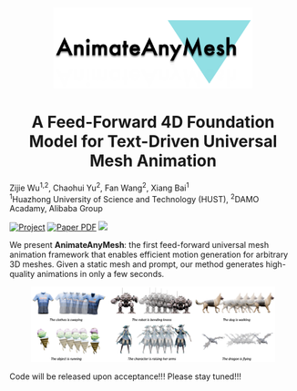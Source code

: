 <div align="center">
  <img src="https://github.com/JarrentWu1031/AnimateAnyMesh/blob/main/assets/logo.png" width="350px">
  
  # A Feed-Forward 4D Foundation Model for Text-Driven Universal Mesh Animation
</div>

Zijie Wu<sup>1,2</sup>, Chaohui Yu<sup>2</sup>, Fan Wang<sup>2</sup>, Xiang Bai<sup>1</sup> <br>
<sup>1</sup>Huazhong University of Science and Technology (HUST), <sup>2</sup>DAMO Acadamy, Alibaba Group

<a href="https://animateanymesh.github.io/AnimateAnyMesh/"><img src='https://img.shields.io/badge/Project-AnimateAnyMesh-brightgreen?logo=github' alt='Project'></a>
<a href=""><img src='https://img.shields.io/badge/arXiv-AnimateAnyMesh-red?logo=arxiv' alt='Paper PDF'></a>
<a href="https://www.youtube.com/watch?v=q8xH9B0S4y0"><img src='https://img.shields.io/badge/Video-Demo-red?logo=youtube&color=blue'></a>

We present <b>AnimateAnyMesh</b>: the first feed-forward universal mesh animation framework that enables efficient motion generation for arbitrary 3D meshes. Given a static mesh and prompt, our method generates high-quality animations in only a few seconds.

<div align=center>
<img src="https://github.com/JarrentWu1031/AnimateAnyMesh/blob/main/assets/teaser.png" width=85%>
</div>

Code will be released upon acceptance!!! Please stay tuned!!!

